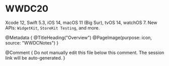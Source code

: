 # WWDC20

Xcode 12, Swift 5.3, iOS 14, macOS 11 (Big Sur), tvOS 14, watchOS 7.
New APIs: ``WidgetKit``, ``StoreKit Testing``, and more. 

@Metadata {
   @TitleHeading("Overview")
   @PageImage(purpose: icon, source: "WWDCNotes")
}

@Comment { Do not manually edit this file below this comment. The session link will be auto-generated. }

